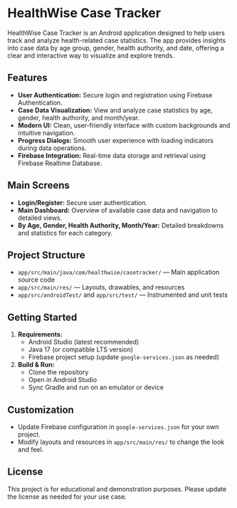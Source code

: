 # HealthWise Case Tracker

HealthWise Case Tracker is an Android application designed to help users track and analyze health-related case statistics. The app provides insights into case data by age group, gender, health authority, and date, offering a clear and interactive way to visualize and explore trends.

## Features
- **User Authentication:** Secure login and registration using Firebase Authentication.
- **Case Data Visualization:** View and analyze case statistics by age, gender, health authority, and month/year.
- **Modern UI:** Clean, user-friendly interface with custom backgrounds and intuitive navigation.
- **Progress Dialogs:** Smooth user experience with loading indicators during data operations.
- **Firebase Integration:** Real-time data storage and retrieval using Firebase Realtime Database.

## Main Screens
- **Login/Register:** Secure user authentication.
- **Main Dashboard:** Overview of available case data and navigation to detailed views.
- **By Age, Gender, Health Authority, Month/Year:** Detailed breakdowns and statistics for each category.

## Project Structure
- `app/src/main/java/com/healthwise/casetracker/` — Main application source code
- `app/src/main/res/` — Layouts, drawables, and resources
- `app/src/androidTest/` and `app/src/test/` — Instrumented and unit tests

## Getting Started
1. **Requirements:**
   - Android Studio (latest recommended)
   - Java 17 (or compatible LTS version)
   - Firebase project setup (update `google-services.json` as needed)
2. **Build & Run:**
   - Clone the repository
   - Open in Android Studio
   - Sync Gradle and run on an emulator or device

## Customization
- Update Firebase configuration in `google-services.json` for your own project.
- Modify layouts and resources in `app/src/main/res/` to change the look and feel.

## License
This project is for educational and demonstration purposes. Please update the license as needed for your use case.
